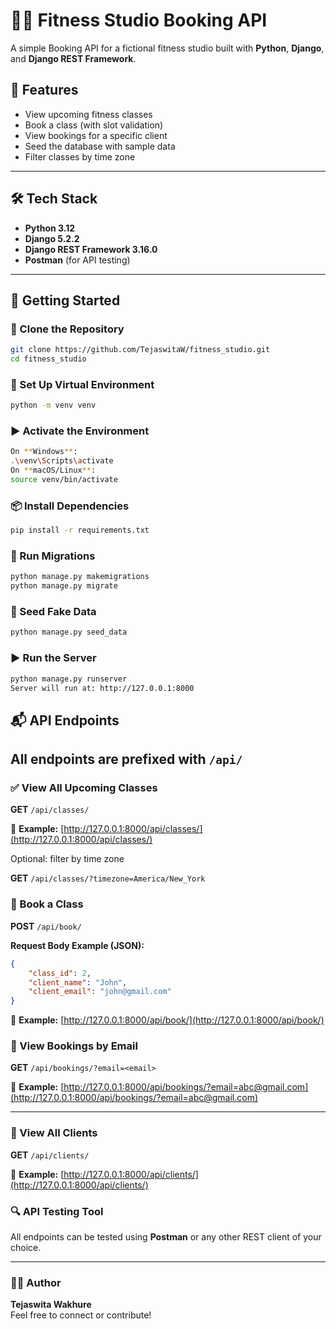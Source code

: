 # 🏋️‍♀️ Fitness Studio Booking API

A simple Booking API for a fictional fitness studio built with **Python**, **Django**, and **Django REST Framework**.

## 🚀 Features

- View upcoming fitness classes
- Book a class (with slot validation)
- View bookings for a specific client
- Seed the database with sample data
- Filter classes by time zone

---

## 🛠️ Tech Stack

- **Python 3.12**
- **Django 5.2.2**
- **Django REST Framework 3.16.0**
- **Postman** (for API testing)

---
## 📂 Getting Started

### 🔁 Clone the Repository

```bash
git clone https://github.com/TejaswitaW/fitness_studio.git
cd fitness_studio
```

### 🧱 Set Up Virtual Environment

```bash
python -m venv venv
```

### ▶️ Activate the Environment

```bash
On **Windows**:
.\venv\Scripts\activate
On **macOS/Linux**:
source venv/bin/activate
```

### 📦 Install Dependencies

```bash
pip install -r requirements.txt
```

### 🔄 Run Migrations

```bash
python manage.py makemigrations
python manage.py migrate
```
### 🌱 Seed Fake Data

```bash
python manage.py seed_data
```

### ▶️ Run the Server

```bash
python manage.py runserver
Server will run at: http://127.0.0.1:8000
```

## 📬 API Endpoints

All endpoints are prefixed with `/api/`
---
### ✅ View All Upcoming Classes

**GET** `/api/classes/`  

🔗 **Example:** [http://127.0.0.1:8000/api/classes/](http://127.0.0.1:8000/api/classes/)

Optional: filter by time zone 

**GET** `/api/classes/?timezone=America/New_York`

### 📝 Book a Class

**POST** `/api/book/`

**Request Body Example (JSON):**

```json
{
    "class_id": 2,
    "client_name": "John",
    "client_email": "john@gmail.com"
}
```
🔗 **Example:** [http://127.0.0.1:8000/api/book/](http://127.0.0.1:8000/api/book/)

### 📒 View Bookings by Email

**GET** `/api/bookings/?email=<email>`

🔗 **Example:** [http://127.0.0.1:8000/api/bookings/?email=abc@gmail.com](http://127.0.0.1:8000/api/bookings/?email=abc@gmail.com)

---

### 👥 View All Clients

**GET** `/api/clients/`

🔗 **Example:** [http://127.0.0.1:8000/api/clients/](http://127.0.0.1:8000/api/clients/)

### 🔍 API Testing Tool

All endpoints can be tested using **Postman** or any other REST client of your choice.

---

### 👩‍💻 Author

**Tejaswita Wakhure**  
Feel free to connect or contribute!
